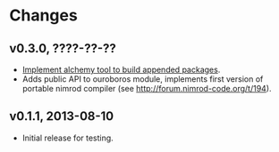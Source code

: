 Changes
=======

v0.3.0, ????-??-??
------------------

* [Implement alchemy tool to build appended
  packages](https://github.com/gradha/nimrod-ouroboros/issues/1).
* Adds public API to ouroboros module, implements first version of portable
  nimrod compiler (see http://forum.nimrod-code.org/t/194).

v0.1.1, 2013-08-10
------------------

* Initial release for testing.
